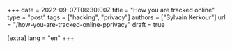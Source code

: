 +++
date = 2022-09-07T06:30:00Z
title = "How you are tracked online"
type = "post"
tags = ["hacking", "privacy"]
authors = ["Sylvain Kerkour"]
url = "/how-you-are-tracked-online-pprivacy"
draft = true

[extra]
lang = "en"
+++
